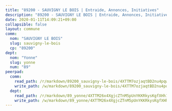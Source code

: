 ```yaml
---
title: "89200 - SAUVIGNY LE BOIS | Entraide, Annonces, Initiatives"
description: "89200 - SAUVIGNY LE BOIS | Entraide, Annonces, Initiatives"
date: 2020-01-11T14:09:21+09:00
collapsible: false
layout: commune
comm:
  nom: "SAUVIGNY LE BOIS"
  slug: sauvigny-le-bois
  cp: "89200"
dept:
  nom: "Yonne"
  slug: yonne
  num: "89"
peerpad:
  comm:
    read_path: /r/markdown/89200_sauvigny-le-bois/4XTTM7ozjaqtBD2nu4pqwe9w18pSNciXkkP62GMZcmwT6rp2L
    write_path: /w/markdown/89200_sauvigny-le-bois/4XTTM7ozjaqtBD2nu4pqwe9w18pSNciXkkP62GMZcmwT6rp2L-K3TgUE1RGTFhjA3fWVWuTeZS51Yqj2wHGikN4h2A44KWdcYEUwEqEkMDH6bkprfhSc3LiuZdXMVZwBYZiD4qEuvFxamWzQ53zHtAK87yJjnWm8VsWrgAyqJ5r76Fk5uuHQ6ZNgm6
  dept:
    read_path: /r/markdown/89_yonne/4XTTM26x4XgjcZTnM5pUnYKKRkysKgfXHh1wiigoPHqn9LDKB
    write_path: /w/markdown/89_yonne/4XTTM26x4XgjcZTnM5pUnYKKRkysKgfXHh1wiigoPHqn9LDKB-K3TgU4xaMVqzoRnPJNyddApuMoWvJyHL35bzooauYvdhG3MLg3ikjpoueq9BDtqVP4hJBQxpPxix2gohzXyST9tZPnEkyXpDMdHiAFpx7EU6e8WgvFk7NPsBQepM8o13bG9dyqq7
---
```



